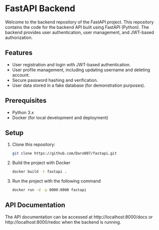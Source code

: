 # FastAPI Backend

Welcome to the backend repository of the FastAPI project. This repository contains the code for the backend API built using FastAPI (Python). The backend provides user authentication, user management, and JWT-based authorization.

## Features

- User registration and login with JWT-based authentication.
- User profile management, including updating username and deleting account.
- Secure password hashing and verification.
- User data stored in a fake database (for demonstration purposes).

## Prerequisites

- Python 3.x
- Docker (for local development and deployment)

## Setup

1. Clone this repository:

   ```bash
   git clone https://github.com/Daro007/fastapi.git
    ```

2. Build the project with Docker

    ```bash
   docker build -t fastapi .
    ```
3. Run the project with the following command

    ```bash
   docker run -d -p 8000:8000 fastapi
    ```

## API Documentation

The API documentation can be accessed at http://localhost:8000/docs or http://localhost:8000/redoc when the backend is running.

